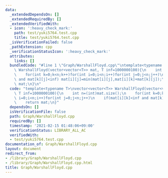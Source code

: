 ```yaml
---
data:
  _extendedDependsOn: []
  _extendedRequiredBy: []
  _extendedVerifiedWith:
  - icon: ':heavy_check_mark:'
    path: test/yuki5764.test.cpp
    title: test/yuki5764.test.cpp
  _isVerificationFailed: false
  _pathExtension: cpp
  _verificationStatusIcon: ':heavy_check_mark:'
  attributes:
    links: []
  bundledCode: "#line 1 \"Graph/WarshallFloyd.cpp\"\ntemplate<typename T>\nvector<vector<T>>\
    \ WarshallFloyd(vector<vector<T>> mat, T inf=1000000100){\n    int n=(int)mat.size();\n\
    \    for(int k=0;k<n;k++)for(int i=0;i<n;i++)for(int j=0;j<n;j++)\n    if(mat[i][k]<inf\
    \ and mat[k][j]<inf) mat[i][j]=min(mat[i][j],mat[i][k]+mat[k][j]);\n    return\
    \ mat;\n}\n"
  code: "template<typename T>\nvector<vector<T>> WarshallFloyd(vector<vector<T>> mat,\
    \ T inf=1000000100){\n    int n=(int)mat.size();\n    for(int k=0;k<n;k++)for(int\
    \ i=0;i<n;i++)for(int j=0;j<n;j++)\n    if(mat[i][k]<inf and mat[k][j]<inf) mat[i][j]=min(mat[i][j],mat[i][k]+mat[k][j]);\n\
    \    return mat;\n}"
  dependsOn: []
  isVerificationFile: false
  path: Graph/WarshallFloyd.cpp
  requiredBy: []
  timestamp: '2021-02-15 01:48:06+09:00'
  verificationStatus: LIBRARY_ALL_AC
  verifiedWith:
  - test/yuki5764.test.cpp
documentation_of: Graph/WarshallFloyd.cpp
layout: document
redirect_from:
- /library/Graph/WarshallFloyd.cpp
- /library/Graph/WarshallFloyd.cpp.html
title: Graph/WarshallFloyd.cpp
---
```

